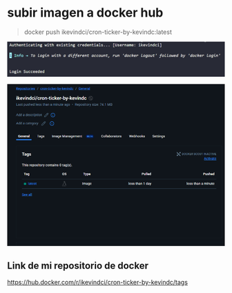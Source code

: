 # subir imagen a docker hub

> docker push ikevindci/cron-ticker-by-kevindc:latest


![alt text](../screenshots-Lesson-4/image4.png)

![alt text](../screenshots-Lesson-4/image5.png)

## Link de mi repositorio de docker
https://hub.docker.com/r/ikevindci/cron-ticker-by-kevindc/tags

